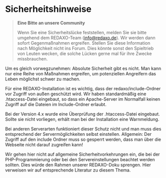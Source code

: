 # Sicherheitshinweise

> **Eine Bitte an unsere Community**
> 
> Wenn Sie eine Sicherheitslücke feststellen, melden Sie sie bitte umgehend dem REDAXO-Team (info@redaxo.de).
Wir werden dann sofort Gegenmaßnahmen ergreifen.
> Stellen Sie diese Information nach Möglichkeit nicht ins Forum. Dies könnte sonst den Spieltrieb von Leuten wecken, die solche Lücken gerne mal für ihre Zwecke missbrauchen.


Um es gleich vorwegzunehmen: Absolute Sicherheit gibt es nicht. Man kann nur eine Reihe von Maßnahmen ergreifen, um potenziellen Angreifern das Leben möglichst schwer zu machen.

Für eine REDAXO-Installation ist es wichtig, dass der redaxo/include-Ordner vor Zugriff von außen geschützt wird. Wir haben standardmäßig eine .htaccess-Datei eingebaut, so dass ein Apache-Server im Normalfall keinen Zugriff auf die Dateien im Include-Ordner erlaubt.

Bei der Version 4.x wurde eine Überprüfung der .htaccess-Datei eingebaut. Sollte sie nicht vorliegen, erhält man bei der Installation eine Warnmeldung.

Bei anderen Serverarten funktioniert dieser Schutz nicht und man muss dies entsprechend der Servermöglichkeiten selbst einstellen.
Allgemein: Der Zugriff auf den include Ordner muss so gesperrt werden, dass man über die Webseite nicht darauf zugreifen kann!

Wir gehen hier nicht auf allgemeine Sicherheitvorkehrungen ein, die bei der PHP-Programmierung oder bei den Servereinstellungen beachtet werden sollten. Dies würde den Rahmen unserer REDAXO-Doku sprengen. Hier verweisen wir auf entsprechende Literatur zu diesem Thema.
